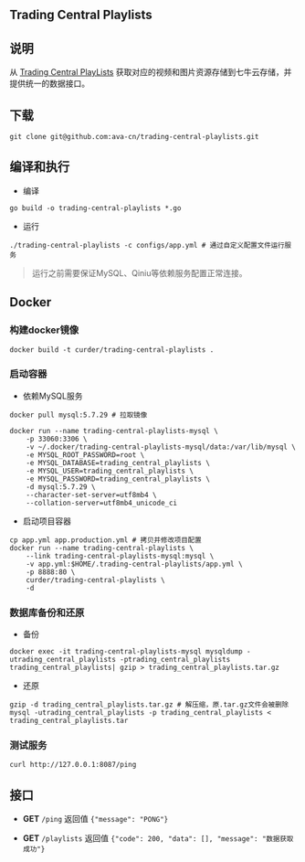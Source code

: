 ## Trading Central Playlists

## 说明

从 [Trading Central PlayLists](https://video.tradingcentral.com/playlists/23125.xml) 获取对应的视频和图片资源存储到七牛云存储，并提供统一的数据接口。

## 下载

```
git clone git@github.com:ava-cn/trading-central-playlists.git
```

## 编译和执行

- 编译
```
go build -o trading-central-playlists *.go
```

- 运行
```
./trading-central-playlists -c configs/app.yml # 通过自定义配置文件运行服务
```

> 运行之前需要保证MySQL、Qiniu等依赖服务配置正常连接。

## Docker

### 构建docker镜像

```
docker build -t curder/trading-central-playlists .
```

### 启动容器

- 依赖MySQL服务

```
docker pull mysql:5.7.29 # 拉取镜像

docker run --name trading-central-playlists-mysql \
    -p 33060:3306 \
    -v ~/.docker/trading-central-playlists-mysql/data:/var/lib/mysql \
    -e MYSQL_ROOT_PASSWORD=root \
    -e MYSQL_DATABASE=trading_central_playlists \
    -e MYSQL_USER=trading_central_playlists \
    -e MYSQL_PASSWORD=trading_central_playlists \
    -d mysql:5.7.29 \
    --character-set-server=utf8mb4 \
    --collation-server=utf8mb4_unicode_ci
```

- 启动项目容器
```
cp app.yml app.production.yml # 拷贝并修改项目配置
docker run --name trading-central-playlists \
    --link trading-central-playlists-mysql:mysql \
    -v app.yml:$HOME/.trading-central-playlists/app.yml \
    -p 8888:80 \
    curder/trading-central-playlists \
    -d
```

### 数据库备份和还原

- 备份
```
docker exec -it trading-central-playlists-mysql mysqldump -utrading_central_playlists -ptrading_central_playlists trading_central_playlists| gzip > trading_central_playlists.tar.gz
```

- 还原
```
gzip -d trading_central_playlists.tar.gz # 解压缩，原.tar.gz文件会被删除
mysql -utrading_central_playlists -p trading_central_playlists < trading_central_playlists.tar
```

### 测试服务

```
curl http://127.0.0.1:8087/ping
```

## 接口

- **GET** `/ping`
    返回值 `{"message": "PONG"}`

- **GET** `/playlists`
    返回值 `{"code": 200, "data": [], "message": "数据获取成功"}`
